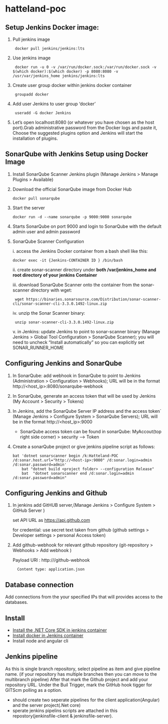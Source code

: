 # hatteland-poc

## Setup Jenkins Docker image:
	
1. Pull jenkins image
	
		docker pull jenkins/jenkins:lts

2. Use jenkins image	
    
		docker run -u 0 -v /var/run/docker.sock:/var/run/docker.sock -v $(which docker):$(which docker) -p 8080:8080 -v /usr/var/jenkins_home jenkins/jenkins:lts

3. Create user group docker within jenkins docker container

    	groupadd docker

4. Add user Jenkins to user group ‘docker’

	    useradd -G docker Jenkins

5.  Let’s open localhost:8080 (or whatever you have chosen as the host port).Grab administrative password  from the Docker logs and paste it, Choose the suggested plugins option
	and Jenkins will start the installation of plugins.


## SonarQube with Jenkins Setup using Docker Image

 1. Install SonarQube Scanner Jenkins plugin (Manage Jenkins > Manage Plugins > Available)

 2. Download the official SonarQube image from Docker Hub

		docker pull sonarqube

 3. Start the server
      
	    docker run -d --name sonarqube -p 9000:9000 sonarqube
 
 4. Starts SonarQube on port 9000 and login to SonarQube with the default admin user and admin password

 5. SonarQube Scanner Configuration

  	i. access the Jenkins Docker container from a bash shell like this:
	  		
	    docker exec -it {Jenkins-CONTAINER ID } /bin/bash

	ii. create sonar-scanner directory under **both /var/jenkins_home and root directory of your jenkins Container**

	iii. download SonarQube Scanner onto the container from the sonar-scanner directory with wget:
			
	     wget https://binaries.sonarsource.com/Distribution/sonar-scanner-cli/sonar-scanner-cli-3.3.0.1492-linux.zip

	iv. unzip the Sonar Scanner binary:
			
	     unzip sonar-scanner-cli-3.3.0.1492-linux.zip

	v. in Jenkins:  update Jenkins to point to sonar-scanner binary (Manage Jenkins > Global Tool Configuration > SonarQube Scanner); you will need to uncheck “Install automatically” so you can explicitly set SONAR_RUNNER_HOME


## Configuring Jenkins and SonarQube

  1. In SonarQube: add webhook in SonarQube to point to Jenkins (Administration > Configuration > Webhooks); URL will be in the format http://<host_ip>:8080/sonarqube-webhook 

  2. In SonarQube, generate an access token that will be used by Jenkins (My Account > Security > Tokens)

  3. In Jenkins, add the SonarQube Server IP address and the access token` (Manage Jenkins > Configure System > SonarQube Servers); URL will be in the format http://<host_ip>:9000 
	   
	    * SonarQube access token can be found in sonarQube:
	    MyAccout(top right side corner) > security --> Token

 4. Create a sonarQube project or give jenkins pipeline script as follows:
            
	    bat 'dotnet sonarscanner begin /k:Hatteland-POC /d:sonar.host.url="http://<host-ip>:9000" /d:sonar.login=admin /d:sonar.password=admin'
            bat "dotnet build <project folder> --configuration Release"
            bat  "dotnet sonarscanner end /d:sonar.login=admin /d:sonar.password=admin"
 
 
## Configuring Jenkins and Github
 1. In jenkins add GitHUB server,(Manage Jenkins > Configure System > GitHub Server ) 
		
	 set API URL as https://api.github.com
	 
	 for credential: use secret text taken from github (github settings > Developer settings > personal Access token)
	
2. Add github-webhook for relevant github repository (git-repository > Webhooks > Add webhook )
		  
	 Payload URl : http://<host-ip>/github-webhook

      	 Content type: application.json

## Database connection
Add connections from the your specified IPs that will provides access to the databases.


## Install
   - [Install the .NET Core SDK in jenkins container](https://docs.microsoft.com/en-us/dotnet/core/install/linux-package-manager-ubuntu-1904)
   - [Install docker in Jenkins container](https://docs.docker.com/install/linux/docker-ce/debian/)
   - Install node and angular cli
	

## Jenkins pipeline
As this is single branch repository, select pipeline as item and give pipeline name. (if your repository has multiple branches then you can move to the multibranch pipeline)
 After that mark the Github project and add your repository URL. Under the Buil Trigger, mark the GitHub hook tigger for GITScm polling as a option.
   
   -  should create two seperate pipelines for the client application(Angular) and the server project(.Net core)
   -  sperate jenkins pipelins scripts are attached in this repostory(jenkinsfile-client & jenkinsfile-server).


